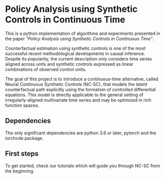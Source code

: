 # Policy Analysis using Synthetic Controls in Continuous Time

This is a python implementation of algorithms and experiments presented in the paper *"Policy Analysis using Synthetic Controls in Continuous Time"*. 

Counterfactual estimation using synthetic controls is one of the most successful recent methodological developments in causal inference. Despite its popularity, the current description only considers time series aligned across units and synthetic controls expressed as linear combinations of observed control units. 

The goal of this project is to introduce a continuous-time alternative, called Neural Continuous Synthetic Controls (NC-SC), that models the latent counterfactual path explicitly using the formalism of controlled differential equations. This model is directly applicable to the general setting of irregularly-aligned multivariate time series and may be optimized in rich function spaces.

## Dependencies
The only significant dependencies are python 3.6 or later, pytorch and the torchcde package.

## First steps
To get started, check our tutorials which will guide you through NC-SC from the beginning. 

